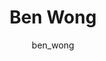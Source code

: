 ---
# this is autogenerated: do not edit
title: Ben Wong
author: ben_wong
layout: author-bio
jobtitle: Incident Manager
bio: Bloomberg
type: alumn
excerpt: "Systems and Infrastructure Admin, 2016-2019. Ben keeps the trains running and the GPU fans spinning. He administered the computational infrastructures of three "
header:
  teaser: /assets/images/people/bio-bwong.jpg
papers: 
---